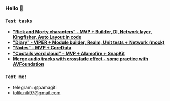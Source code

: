 ### Hello 👋

### `Test tasks`
- **<a href="https://github.com/pamagitiii/RickAndMortyTest">"Rick and Morty characters" - MVP + Builder, DI, Network layer, Kingfisher, Auto Layout in code</a>**
- **<a href="https://github.com/pamagitiii/TestDiary">"Diary" - VIPER + Module builder, Realm, Unit tests + Network (mock)</a>**
- **<a href="https://github.com/pamagitiii/CFTNotes">"Notes" - MVP + CoreData</a>**
- **<a href="https://github.com/pamagitiii/CoctailsTest">"Coctails word cloud" - MVP + Alamofire + SnapKit</a>**
- **<a href="https://github.com/pamagitiii/AudioMixerTest">Merge audio tracks with crossfade effect - some practice with AVFoundation</a>**

### `Text me!`
- telegram: @pamagiti
- tolik.nik97@gmail.com

